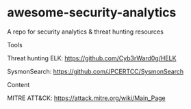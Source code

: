 # awesome-security-analytics

A repo for security analytics &amp; threat hunting resources

Tools

Threat hunting ELK: https://github.com/Cyb3rWard0g/HELK

SysmonSearch: https://github.com/JPCERTCC/SysmonSearch

Content

MITRE ATT&CK: https://attack.mitre.org/wiki/Main_Page


